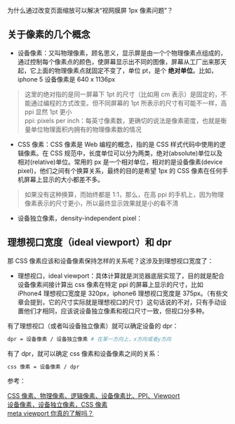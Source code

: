 为什么通过改变页面缩放可以解决“视网膜屏 1px 像素问题”？

## 关于像素的几个概念

- 设备像素：又叫物理像素，顾名思义，显示屏是由一个个物理像素点组成的，通过控制每个像素点的颜色，使屏幕显示出不同的图像，屏幕从工厂出来那天起，它上面的物理像素点就固定不变了，单位 pt，是个 **绝对单位**。比如，iphone 5 设备像素是 640 x 1136px

> 这里的绝对指的是同一屏幕下 1pt 的尺寸（比如用 cm 表示）是固定的，不能通过编程的方式改变。但不同屏幕的 1pt 所表示的尺寸有可能不一样，高 ppi 显然 1pt 更小  
> ppi: pixels per inch：每英寸像素数，更确切的说法是像素密度，也就是衡量单位物理面积内拥有的物理像素数的情况

- CSS 像素：CSS 像素是 Web 编程的概念，指的是 CSS 样式代码中使用的逻辑像素。在 CSS 规范中，长度单位可以分为两类，绝对(absolute)单位以及相对(relative)单位。常用的 px 是一个相对单位，相对的是设备像素(device pixel)，他们之间有个换算关系，最终的目的是希望 1px 的 CSS 像素在任何手机屏幕上显示的大小都差不多。

> 如果没有这种换算，而始终都是 1:1，那么，在高 ppi 的手机上，因为物理像素表示的尺寸更小，所以最终显示效果就是小的看不清

- 设备独立像素，density-independent pixel：

## 理想视口宽度（ideal viewport）和 dpr

那 CSS 像素应该和设备像素保持怎样的关系呢？这涉及到理想视口宽度了：

- 理想视口，ideal viewport：具体计算就是浏览器底层实现了，目的就是配合设备像素间接计算出 css 像素在特定 ppi 的屏幕上显示的尺寸，比如 iPhone4 理想视口宽度是 320px，iphone6 理想视口宽度是 375px。（有些文章会提到，它的尺寸实际就是理想视口的尺寸）这句话说的不对，只有手动设置他们才相同，应该说设备独立像素和视口尺寸一致，但视口分多种。

有了理想视口（或者叫设备独立像素）就可以确定设备的 dpr：

```bash
dpr = 设备像素 / 设备独立像素 # 在某一方向上，x方向或者y方向
```

有了 dpr，就可以确定 css 像素和设备像素之间的关系：

```bash
css 像素 = 设备像素 / dpr
```

参考：

[CSS 像素、物理像素、逻辑像素、设备像素比、PPI、Viewport](https://www.cnblogs.com/zaoa/p/8630393.html)  
[设备像素，设备独立像素，CSS 像素](http://yunkus.com/physical-pixel-device-independent-pixels/)  
[meta viewport 你真的了解吗？](http://yunkus.com/meta-viewport-usage/)
